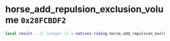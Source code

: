 # horse_add_repulsion_exclusion_volume `0x28FCBDF2`

```lua
local result --[[ integer ]] = natives.riding.horse_add_repulsion_exclusion_volume(_unk0 --[[ integer ]])
```